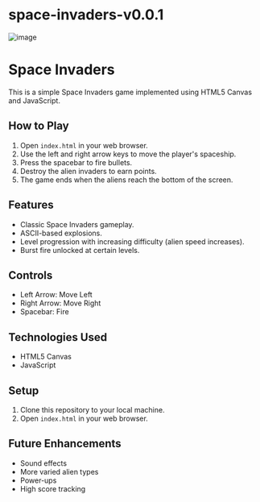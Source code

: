 # space-invaders-v0.0.1
![image](https://github.com/user-attachments/assets/bd1b56a8-133c-4891-ae73-65289747a2a6)

# Space Invaders

This is a simple Space Invaders game implemented using HTML5 Canvas and JavaScript.

## How to Play

1.  Open `index.html` in your web browser.
2.  Use the left and right arrow keys to move the player's spaceship.
3.  Press the spacebar to fire bullets.
4.  Destroy the alien invaders to earn points.
5.  The game ends when the aliens reach the bottom of the screen.

## Features

-   Classic Space Invaders gameplay.
-   ASCII-based explosions.
-   Level progression with increasing difficulty (alien speed increases).
-   Burst fire unlocked at certain levels.

## Controls

-   Left Arrow: Move Left
-   Right Arrow: Move Right
-   Spacebar: Fire

## Technologies Used

-   HTML5 Canvas
-   JavaScript

## Setup

1.  Clone this repository to your local machine.
2.  Open `index.html` in your web browser.

## Future Enhancements

-   Sound effects
-   More varied alien types
-   Power-ups
-   High score tracking


